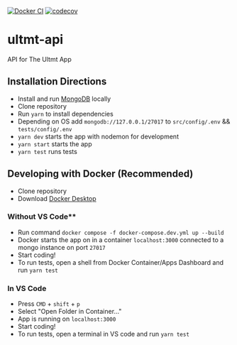 [![Docker CI](https://github.com/CeluchNB/ultmt-api/actions/workflows/ci.yml/badge.svg?branch=develop)](https://github.com/CeluchNB/ultmt-api/actions/workflows/ci.yml)
[![codecov](https://codecov.io/gh/CeluchNB/ultmt-api/branch/main/graph/badge.svg?token=5TZJ3CJOJ9)](https://codecov.io/gh/CeluchNB/ultmt-api)

# ultmt-api
API for The Ultmt App

## Installation Directions
- Install and run [MongoDB](https://www.mongodb.com/try/download/community) locally
- Clone repository
- Run `yarn` to install dependencies
- Depending on OS add `mongodb://127.0.0.1/27017` to `src/config/.env` && `tests/config/.env`
- `yarn dev` starts the app with nodemon for development
- `yarn start` starts the app
- `yarn test` runs tests

## Developing with Docker (Recommended)
- Clone repository
- Download [Docker Desktop](https://www.docker.com/products/docker-desktop/)
### Without VS Code**
- Run command `docker compose -f docker-compose.dev.yml up --build`
- Docker starts the app on in a container `localhost:3000` connected to a mongo instance on port `27017`
- Start coding!
- To run tests, open a shell from Docker Container/Apps Dashboard and run `yarn test`
### In VS Code
- Press `CMD` + `shift` + `p`
- Select "Open Folder in Container..."
- App is running on `localhost:3000`
- Start coding!
- To run tests, open a terminal in VS code and run `yarn test`
